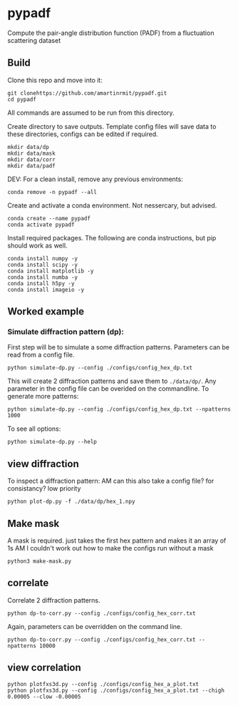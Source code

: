 # pypadf

Compute the pair-angle distribution function (PADF) from a fluctuation scattering dataset





## Build

Clone this repo and move into it:

    git clonehttps://github.com/amartinrmit/pypadf.git
    cd pypadf

All commands are assumed to be run from this directory.

Create directory to save outputs. Template config files will save data to these directories, configs can be edited if required.

    mkdir data/dp
    mkdir data/mask
    mkdir data/corr
    mkdir data/padf


DEV: For a clean install, remove any previous environments:

    conda remove -n pypadf --all

Create and activate a conda environment. Not nessercary, but advised.

    conda create --name pypadf
    conda activate pypadf

Install required packages. The following are conda instructions, but pip should work as well.

    conda install numpy -y
    conda install scipy -y
    conda install matplotlib -y
    conda install numba -y
    conda install h5py -y
    conda install imageio -y



## Worked example




###  Simulate diffraction pattern (dp):

First step will be to simulate a some diffraction patterns. Parameters can be read from a config file.

    python simulate-dp.py --config ./configs/config_hex_dp.txt

This will create 2 diffraction patterns and save them to `./data/dp/`. 
Any parameter in the config file can be overided on the commandline. To generate more patterns:

    python simulate-dp.py --config ./configs/config_hex_dp.txt --npatterns 1000

To see all options:
    
    python simulate-dp.py --help




## view diffraction

To inspect a diffraction pattern: AM can this also take a config file? for consistancy? low priority

    python plot-dp.py -f ./data/dp/hex_1.npy

## Make mask
A mask is required. just takes the first hex pattern and makes it an array of 1s
AM I couldn't work out how to make the configs run without a mask

    python3 make-mask.py

## correlate

Correlate 2 diffraction patterns.

    python dp-to-corr.py --config ./configs/config_hex_corr.txt

Again, parameters can be overridden on the command line.

    python dp-to-corr.py --config ./configs/config_hex_corr.txt --npatterns 10000

## view correlation

    python plotfxs3d.py --config ./configs/config_hex_a_plot.txt
    python plotfxs3d.py --config ./configs/config_hex_a_plot.txt --chigh 0.00005 --clow -0.00005


## 



















